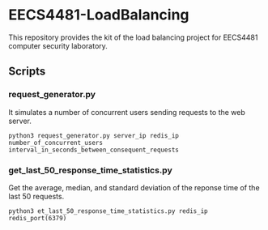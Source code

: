 # EECS4481-LoadBalancing
This repository provides the kit of the load balancing project for EECS4481 computer security laboratory.

## Scripts
### request_generator.py
It simulates a number of concurrent users sending requests to the web server.

```python3 request_generator.py server_ip redis_ip number_of_concurrent_users interval_in_seconds_between_consequent_requests```

### get_last_50_response_time_statistics.py
Get the average, median, and standard deviation of the reponse time of the last 50 requests.

```python3 et_last_50_response_time_statistics.py redis_ip redis_port(6379)```
